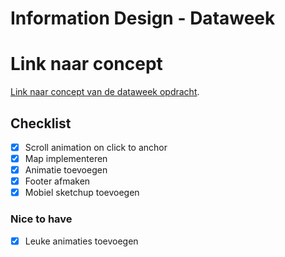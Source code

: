 # Information Design - Dataweek
# Link naar concept
[Link naar concept van de dataweek opdracht](https://roycsuka.github.io/plasjewild/public/).

## Checklist
- [x] Scroll animation on click to anchor
- [x] Map implementeren
- [x] Animatie toevoegen
- [x] Footer afmaken
- [x] Mobiel sketchup toevoegen

### Nice to have
- [x] Leuke animaties toevoegen
